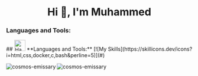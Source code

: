 <h1 align="center">Hi 👋, I'm Muhammed</h1>

<h3 align="left">Languages and Tools:</h3>
## <img src="https://raw.githubusercontent.com/Tarikul-Islam-Anik/Animated-Fluent-Emojis/master/Emojis/Objects/Hammer%20and%20Wrench.png" alt="Hammer and Wrench" width="30" height="30" /> **Languages and Tools:**  
[![My Skills](https://skillicons.dev/icons?i=html,css,docker,c,bash&perline=5)](#)


<!-- Stats section with black background -->
<p><img align="left" src="https://github-readme-stats.vercel.app/api/top-langs?username=cosmos-emissary&show_icons=true&locale=en&layout=compact&bg_color=000000&text_color=ffffff&border_color=ffffff" alt="cosmos-emissary" /></p>

<!-- Additional stats: Top repositories -->
<p><img align="center" src="https://github-readme-stats.vercel.app/api?username=cosmos-emissary&show_icons=true&locale=en&bg_color=000000&text_color=ffffff&border_color=ffffff" alt="cosmos-emissary" /></p>


